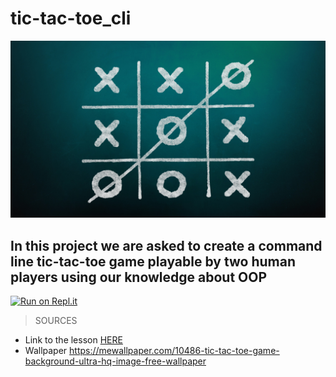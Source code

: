 # tic-tac-toe_cli

![tic-tac-toe](./img/tic-tac-toe_background-wallpaper.jpg)

## In this project we are asked to create a command line tic-tac-toe game playable by two human players using our knowledge about OOP

[![Run on Repl.it](https://replit.com/badge/github/MattScop/tic-tac-toe_cli)](https://replit.com/new/github/MattScop/tic-tac-toe_cli)

>SOURCES
- Link to the lesson [HERE](https://www.theodinproject.com/lessons/ruby-tic-tac-toe)
- Wallpaper https://mewallpaper.com/10486-tic-tac-toe-game-background-ultra-hq-image-free-wallpaper